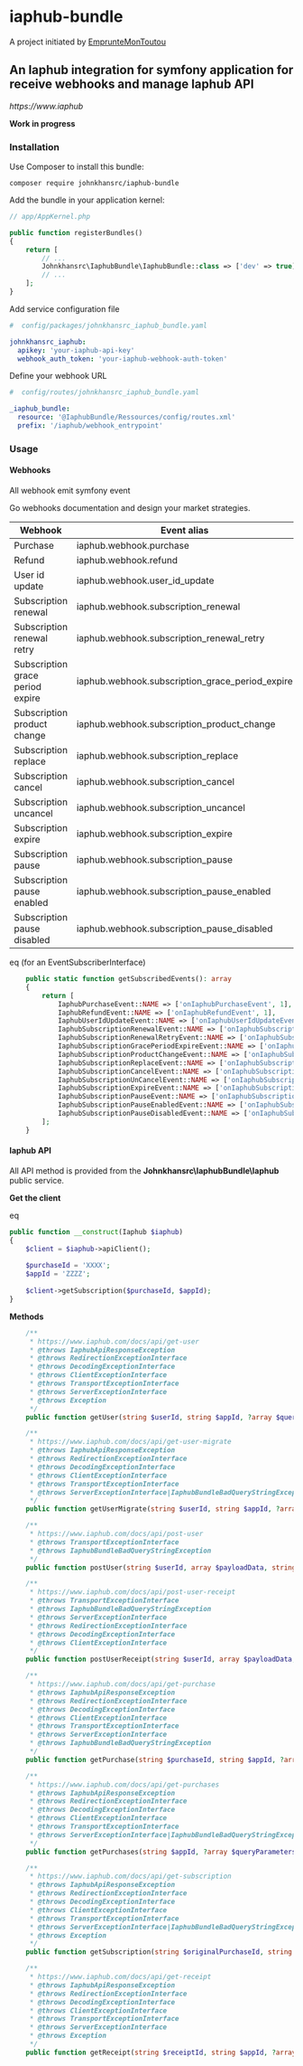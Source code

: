 # iaphub-bundle

A project initiated by [EmprunteMonToutou](https://github.com/empruntemontoutou)

## An Iaphub integration for symfony application for receive webhooks and manage Iaphub API

_https://www.iaphub_


**Work in progress**

### Installation
Use Composer to install this bundle:
```
composer require johnkhansrc/iaphub-bundle
```

Add the bundle in your application kernel:
```php
// app/AppKernel.php

public function registerBundles()
{
    return [
        // ...
        Johnkhansrc\IaphubBundle\IaphubBundle::class => ['dev' => true],
        // ...
    ];
}
```

Add service configuration file
```yaml
#  config/packages/johnkhansrc_iaphub_bundle.yaml

johnkhansrc_iaphub:
  apikey: 'your-iaphub-api-key'
  webhook_auth_token: 'your-iaphub-webhook-auth-token'
```

Define your webhook URL
```yaml
#  config/routes/johnkhansrc_iaphub_bundle.yaml

_iaphub_bundle:
  resource: '@IaphubBundle/Ressources/config/routes.xml'
  prefix: '/iaphub/webhook_entrypoint'
```

### Usage

#### Webhooks
All webhook emit symfony event

Go webhooks documentation and design your market strategies.

| **Webhook**                      | **Event alias**                                 | **Event class**                          |
|----------------------------------|-------------------------------------------------|------------------------------------------|
| Purchase                         | iaphub.webhook.purchase                         | IaphubPurchaseEvent                      |
| Refund                           | iaphub.webhook.refund                           | IaphubRefundEvent                        |
| User id update                   | iaphub.webhook.user_id_update                   | IaphubUserIdUpdateEvent                  |
| Subscription renewal             | iaphub.webhook.subscription_renewal             | IaphubSubscriptionRenewalEvent           |
| Subscription renewal retry       | iaphub.webhook.subscription_renewal_retry       | IaphubSubscriptionRenewalRetryEvent      |
| Subscription grace period expire | iaphub.webhook.subscription_grace_period_expire | IaphubSubscriptionGracePeriodExpireEvent |
| Subscription product change      | iaphub.webhook.subscription_product_change      | IaphubSubscriptionProductChangeEvent     |
| Subscription replace             | iaphub.webhook.subscription_replace             | IaphubSubscriptionReplaceEvent           |
| Subscription cancel              | iaphub.webhook.subscription_cancel              | IaphubSubscriptionCancelEvent            |
| Subscription uncancel            | iaphub.webhook.subscription_uncancel            | IaphubSubscriptionUnCancelEvent          |
| Subscription expire              | iaphub.webhook.subscription_expire              | IaphubSubscriptionExpireEvent            |
| Subscription pause               | iaphub.webhook.subscription_pause               | IaphubSubscriptionPauseEvent             |
| Subscription pause enabled       | iaphub.webhook.subscription_pause_enabled       | IaphubSubscriptionPauseEnabledEvent      |
| Subscription pause disabled      | iaphub.webhook.subscription_pause_disabled      | IaphubSubscriptionPauseDisabledEvent     |

eq (for an EventSubscriberInterface)
```php
    public static function getSubscribedEvents(): array
    {
        return [
            IaphubPurchaseEvent::NAME => ['onIaphubPurchaseEvent', 1],
            IaphubRefundEvent::NAME => ['onIaphubRefundEvent', 1],
            IaphubUserIdUpdateEvent::NAME => ['onIaphubUserIdUpdateEvent', 1],
            IaphubSubscriptionRenewalEvent::NAME => ['onIaphubSubscriptionRenewalEvent', 1],
            IaphubSubscriptionRenewalRetryEvent::NAME => ['onIaphubSubscriptionRenewalRetryEvent', 1],
            IaphubSubscriptionGracePeriodExpireEvent::NAME => ['onIaphubSubscriptionGracePeriodExpireEvent', 1],
            IaphubSubscriptionProductChangeEvent::NAME => ['onIaphubSubscriptionProductChangeEvent', 1],
            IaphubSubscriptionReplaceEvent::NAME => ['onIaphubSubscriptionReplaceEvent', 1],
            IaphubSubscriptionCancelEvent::NAME => ['onIaphubSubscriptionCancelEvent', 1],
            IaphubSubscriptionUnCancelEvent::NAME => ['onIaphubSubscriptionUnCancelEvent', 1],
            IaphubSubscriptionExpireEvent::NAME => ['onIaphubSubscriptionExpireEvent', 1],
            IaphubSubscriptionPauseEvent::NAME => ['onIaphubSubscriptionPauseEvent', 1],
            IaphubSubscriptionPauseEnabledEvent::NAME => ['onIaphubSubscriptionPauseEnabledEvent', 1],
            IaphubSubscriptionPauseDisabledEvent::NAME => ['onIaphubSubscriptionPauseDisabledEvent', 1],
        ];
    }
```



#### Iaphub API
All API method is provided from the **Johnkhansrc\IaphubBundle\Iaphub** public service.

**Get the client**

eq
```php
public function __construct(Iaphub $iaphub)
{
    $client = $iaphub->apiClient();
    
    $purchaseId = 'XXXX';
    $appId = 'ZZZZ';
    
    $client->getSubscription($purchaseId, $appId);
}
```

**Methods**
```php
    /**
     * https://www.iaphub.com/docs/api/get-user
     * @throws IaphubApiResponseException
     * @throws RedirectionExceptionInterface
     * @throws DecodingExceptionInterface
     * @throws ClientExceptionInterface
     * @throws TransportExceptionInterface
     * @throws ServerExceptionInterface
     * @throws Exception
     */
    public function getUser(string $userId, string $appId, ?array $queryParameters = null): GetUserApiResponse

    /**
     * https://www.iaphub.com/docs/api/get-user-migrate
     * @throws IaphubApiResponseException
     * @throws RedirectionExceptionInterface
     * @throws DecodingExceptionInterface
     * @throws ClientExceptionInterface
     * @throws TransportExceptionInterface
     * @throws ServerExceptionInterface|IaphubBundleBadQueryStringException
     */
    public function getUserMigrate(string $userId, string $appId, ?array $queryParameters = null): string

    /**
     * https://www.iaphub.com/docs/api/post-user
     * @throws TransportExceptionInterface
     * @throws IaphubBundleBadQueryStringException
     */
    public function postUser(string $userId, array $payloadData, string $appId): void

    /**
     * https://www.iaphub.com/docs/api/post-user-receipt
     * @throws TransportExceptionInterface
     * @throws IaphubBundleBadQueryStringException
     * @throws ServerExceptionInterface
     * @throws RedirectionExceptionInterface
     * @throws DecodingExceptionInterface
     * @throws ClientExceptionInterface
     */
    public function postUserReceipt(string $userId, array $payloadData, string $appId): PostUserReceiptResponse

    /**
     * https://www.iaphub.com/docs/api/get-purchase
     * @throws IaphubApiResponseException
     * @throws RedirectionExceptionInterface
     * @throws DecodingExceptionInterface
     * @throws ClientExceptionInterface
     * @throws TransportExceptionInterface
     * @throws ServerExceptionInterface
     * @throws IaphubBundleBadQueryStringException
     */
    public function getPurchase(string $purchaseId, string $appId, ?array $queryParameters = null): Purchase

    /**
     * https://www.iaphub.com/docs/api/get-purchases
     * @throws IaphubApiResponseException
     * @throws RedirectionExceptionInterface
     * @throws DecodingExceptionInterface
     * @throws ClientExceptionInterface
     * @throws TransportExceptionInterface
     * @throws ServerExceptionInterface|IaphubBundleBadQueryStringException
     */
    public function getPurchases(string $appId, ?array $queryParameters = null): GetPurchases

    /**
     * https://www.iaphub.com/docs/api/get-subscription
     * @throws IaphubApiResponseException
     * @throws RedirectionExceptionInterface
     * @throws DecodingExceptionInterface
     * @throws ClientExceptionInterface
     * @throws TransportExceptionInterface
     * @throws ServerExceptionInterface|IaphubBundleBadQueryStringException
     * @throws Exception
     */
    public function getSubscription(string $originalPurchaseId, string $appId, ?array $queryParameters = null): Purchase

    /**
     * https://www.iaphub.com/docs/api/get-receipt
     * @throws IaphubApiResponseException
     * @throws RedirectionExceptionInterface
     * @throws DecodingExceptionInterface
     * @throws ClientExceptionInterface
     * @throws TransportExceptionInterface
     * @throws ServerExceptionInterface
     * @throws Exception
     */
    public function getReceipt(string $receiptId, string $appId, ?array $queryParameters = null): Receipt
```
